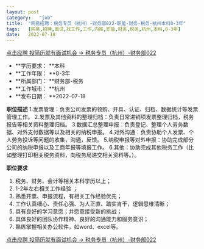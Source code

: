 ```yaml
---
layout:	post
category:	"job"
title:	"网易招聘：税务专员（杭州）-财务部022-职能-财务-税务-杭州本科0-3年"
tags:	[网易,招聘,面试,找工作,工作,内推,职能,财务,税务,杭州,本科,0-3年]
date:	2022-07-18
---
```


[点击应聘 投简历就有面试机会 -> 税务专员（杭州）-财务部022](http://mobile.bole.netease.com/bole/boleDetail?id=41607&employeeId=346f03c3cda5f04c&key=all)



- **学历要求： **本科
- **工作年限： **0-3年
- **所属部门： **财务部-税务
- **工作城市： **杭州
- **发布日期： **2022-07-18



**职位描述**
1.发票管理：负责公司发票的领购、开具、认证、归档、数据统计等发票管理工作。
2.发票及其他资料的整理归档：负责日常进销项发票整理归档，税务报告等相关资料整理归档。
3.数据汇总整理申报：负责登记、整理个人劳务数据、对外支付数据等以及相关的纳税申报。
4.对外沟通：负责协助个人发票、个人劳务投诉等问题的收集，沟通，反馈。
5.纳税申报等对外申报：协助完成部分公司的纳税申报以及工商年报等填报工作。
6.其他：协助完成其他税务工作（比如整理打印相关税务资料，向税务局递交相关资料等。）。



**职位要求**
1. 税务、财务、会计等相关本科学历以上；
2. 1-2年左右相关工作经验 ；
3. 熟悉开票、申报流程，有相关工作经验优先；
4. 工作认真细心、责任心强、为人正直、踏实肯干，逻辑思维清晰；
5. 具有良好的学习意愿；并愿意接受新的挑战；
6. 具体良好的团队协作精神、良好的沟通能力和服务意识；
7. 熟练掌握相关办公软件，如word、excel等。



[点击应聘 投简历就有面试机会 -> 税务专员（杭州）-财务部022](http://mobile.bole.netease.com/bole/boleDetail?id=41607&employeeId=346f03c3cda5f04c&key=all)